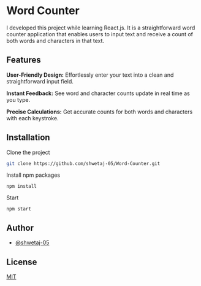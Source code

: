# Word Counter

I developed this project while learning React.js. It is a straightforward word counter application that enables users to input text and receive a count of both words and characters in that text.


## Features
**User-Friendly Design:** 
Effortlessly enter your text into a clean and straightforward input field.

**Instant Feedback:** See word and character counts update in real time as you type.

**Precise Calculations:** Get accurate counts for both words and characters with each keystroke.
## Installation

Clone the project
```bash
git clone https://github.com/shwetaj-05/Word-Counter.git
```
    
Install npm packages
```
npm install
```

Start 
```
npm start
```

## Author

- [@shwetaj-05](https://github.com/shwetaj-05)


## License

[MIT](https://choosealicense.com/licenses/mit/)

